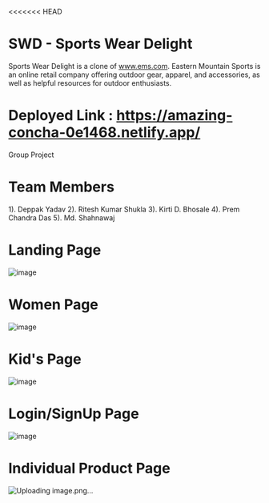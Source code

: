 <<<<<<< HEAD
# SWD -  Sports Wear Delight
Sports Wear Delight is a clone of www.ems.com. Eastern Mountain
Sports is an online retail company offering outdoor gear, apparel,
and accessories, as well as helpful resources for outdoor enthusiasts.
 # Deployed Link : https://amazing-concha-0e1468.netlify.app/

Group Project 
# Team Members

1). Deppak Yadav
2). Ritesh Kumar Shukla
3). Kirti D. Bhosale
4). Prem Chandra Das
5). Md. Shahnawaj



# Landing Page 
![image](https://user-images.githubusercontent.com/110231091/223406440-15f59025-923e-4a37-8130-d523fc9a7d49.png)




# Women Page
![image](https://user-images.githubusercontent.com/110231091/223406922-db6972f6-a5dc-4acd-9acf-4537e028b828.png)


# Kid's Page 
![image](https://user-images.githubusercontent.com/110231091/223407116-6a2554d0-86b3-4d08-9661-ef77d5a3da0d.png)



# Login/SignUp Page
![image](https://user-images.githubusercontent.com/110231091/223404627-4cb3d993-1fc4-4e89-bb57-23ff920e93c7.png)


# Individual Product Page
![Uploading image.png…]()



